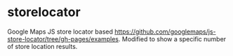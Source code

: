# storelocator

Google Maps JS store locator based https://github.com/googlemaps/js-store-locator/tree/gh-pages/examples. Modified to show a specific number of store location results. 
